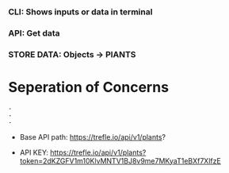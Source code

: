 

### CLI: Shows inputs or data in terminal
### API: Get data
### STORE DATA: Objects -> PlANTS

# Seperation of Concerns
    - 
    - 
    - 





- Base API path: https://trefle.io/api/v1/plants?

- API KEY: https://trefle.io/api/v1/plants?token=2dKZGFV1m10KlvMNTV1BJ8v9me7MKyaT1eBXf7XlfzE